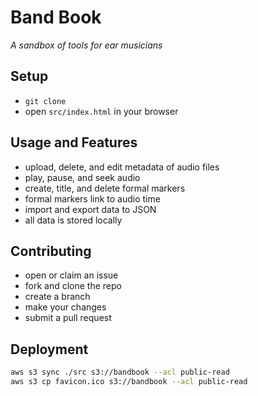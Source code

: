 # Band Book

*A sandbox of tools for ear musicians*

## Setup

- `git clone`
- open `src/index.html` in your browser

## Usage and Features

- upload, delete, and edit metadata of audio files
- play, pause, and seek audio
- create, title, and delete formal markers
- formal markers link to audio time
- import and export data to JSON
- all data is stored locally

## Contributing

- open or claim an issue
- fork and clone the repo
- create a branch
- make your changes
- submit a pull request

## Deployment

```bash
aws s3 sync ./src s3://bandbook --acl public-read
aws s3 cp favicon.ico s3://bandbook --acl public-read
```
